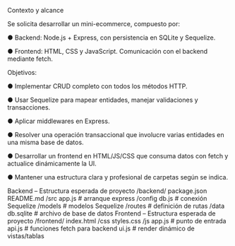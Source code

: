 Contexto y alcance

Se solicita desarrollar un mini-ecommerce, compuesto por:

● Backend: Node.js + Express, con persistencia en SQLite y Sequelize.

● Frontend: HTML, CSS y JavaScript. Comunicación con el backend mediante 
fetch.

Objetivos:

● Implementar CRUD completo con todos los métodos HTTP.

● Usar Sequelize para mapear entidades, manejar validaciones y 
transacciones.

● Aplicar middlewares en Express.

● Resolver una operación transaccional que involucre varias entidades en una
misma base de datos.

● Desarrollar un frontend en HTML/JS/CSS que consuma datos con fetch y actualice
dinámicamente la UI.

● Mantener una estructura clara y profesional de carpetas según se indica.

Backend – Estructura esperada de proyecto
/backend/
package.json
README.md
/src
app.js # arranque express
/config
db.js # conexión Sequelize
/models # modelos Sequelize
/routes # definición de rutas
/data
db.sqlite # archivo de base de datos
Frontend – Estructura esperada de proyecto
/frontend/
index.html
/css
styles.css
/js
app.js # punto de entrada
api.js # funciones fetch para backend
ui.js # render dinámico de vistas/tablas